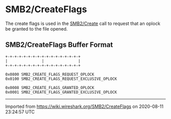 # SMB2/CreateFlags

The create flags is used in the [SMB2/Create](/SMB2/Create) call to request that an oplock be granted to the file opened.

## SMB2/CreateFlags Buffer Format

    +-+-+-+-+-+-+-+-+-+-+-+-+-+-+-+-+
    |               |               |
    +-+-+-+-+-+-+-+-+-+-+-+-+-+-+-+-+
    
    0x0800 SMB2_CREATE_FLAGS_REQUEST_OPLOCK
    0x0100 SMB2_CREATE_FLAGS_REQUEST_EXCLUSIVE_OPLOCK
    
    0x0008 SMB2_CREATE_FLAGS_GRANTED_OPLOCK
    0x0001 SMB2_CREATE_FLAGS_GRANTED_EXCLUSIVE_OPLOCK

---

Imported from https://wiki.wireshark.org/SMB2/CreateFlags on 2020-08-11 23:24:57 UTC
